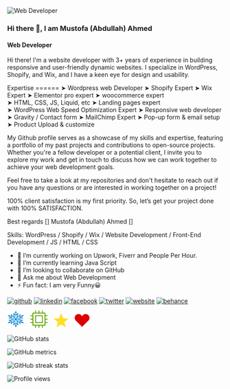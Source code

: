 ![Web Developer](https://media.licdn.com/dms/image/D5616AQE1rvwV8RFTeA/profile-displaybackgroundimage-shrink_350_1400/0/1679927064326?e=1687996800&v=beta&t=cYtm2S3DE3MzUri5Mr97kWbqUQxeR2Bz-Um_-yRPt4w)


### Hi there 👋, I am Mustofa (Abdullah)  Ahmed
#### Web Developer

Hi there! I'm a website developer with 3+ years of experience in building responsive and user-friendly dynamic websites. I specialize in WordPress, Shopify, and Wix, and I have a keen eye for design and usability.

Expertise ====== 
➤ Wordpress web Developer 
➤ Shopify Expert 
➤ Wix Expert 
➤ Elementor pro expert 
➤ woocommerce expert  
➤ HTML, CSS, JS, Liquid, etc 
➤ Landing pages expert  
➤ WordPress Web Speed Optimization Expert 
➤ Responsive web developer 
➤ Gravity / Contact  form 
➤ MailChimp Expert 
➤ Pop-up form & email setup 
➤ Product Upload & customize  
     
My Github profile serves as a showcase of my skills and expertise, featuring a portfolio of my past projects and contributions to open-source projects. Whether you're a fellow developer or a potential client, I invite you to explore my work and get in touch to discuss how we can work together to achieve your web development goals.

Feel free to take a look at my repositories and don't hesitate to reach out if you have any questions or are interested in working together on a project!

100% client satisfaction is my first priority. So, let’s get your project done with 100% SATISFACTION.

Best regards 
[] Mustofa (Abdullah) Ahmed []

Skills: WordPress / Shopify / Wix / Website Development / Front-End Development / JS / HTML / CSS

- 🔭 I’m currently working on Upwork, Fiverr and People Per Hour. 
- 🌱 I’m currently learning Java Script 
- 👯 I’m looking to collaborate on GitHub 
- 💬 Ask me about Web Development 
- ⚡ Fun fact: I am very Funny😀 


[<img src='https://cdn.jsdelivr.net/npm/simple-icons@3.0.1/icons/github.svg' alt='github' height='40'>](https://github.com/MustofaAbdullahAhmed)  [<img src='https://cdn.jsdelivr.net/npm/simple-icons@3.0.1/icons/linkedin.svg' alt='linkedin' height='40'>](https://www.linkedin.com/in/https://www.linkedin.com/in/mustofa-ahmed-603b69258//)  [<img src='https://cdn.jsdelivr.net/npm/simple-icons@3.0.1/icons/facebook.svg' alt='facebook' height='40'>](https://www.facebook.com/mdmustofaabdullah)  [<img src='https://cdn.jsdelivr.net/npm/simple-icons@3.0.1/icons/twitter.svg' alt='twitter' height='40'>](https://twitter.com/@MustofaAH01)  [<img src='https://cdn.jsdelivr.net/npm/simple-icons@3.0.1/icons/icloud.svg' alt='website' height='40'>](https://mustofaahmed.ezyro.com/)  [<img src='https://cdn.jsdelivr.net/npm/simple-icons@3.0.1/icons/behance.svg' alt='behance' height='40'>](https://www.behance.net/mustofaahmed3)  

<a href='https://archiveprogram.github.com/'><img src='https://raw.githubusercontent.com/acervenky/animated-github-badges/master/assets/acbadge.gif' width='40' height='40'></a> <a href='https://docs.github.com/en/developers'><img src='https://raw.githubusercontent.com/acervenky/animated-github-badges/master/assets/devbadge.gif' width='40' height='40'></a> <a href='https://stars.github.com/'><img src='https://raw.githubusercontent.com/acervenky/animated-github-badges/master/assets/starbadge.gif' width='35' height='35'></a> <a href='https://docs.github.com/en/github/supporting-the-open-source-community-with-github-sponsors'><img src='https://raw.githubusercontent.com/acervenky/animated-github-badges/master/assets/sponsorbadge.gif' width='35' height='35'></a> 

![GitHub stats](https://github-readme-stats.vercel.app/api?username=MustofaAbdullahAhmed&show_icons=true)  

![GitHub metrics](https://metrics.lecoq.io/MustofaAbdullahAhmed)  

![GitHub streak stats](https://streak-stats.demolab.com/?user=MustofaAbdullahAhmed)  

![Profile views](https://gpvc.arturio.dev/MustofaAbdullahAhmed)  

